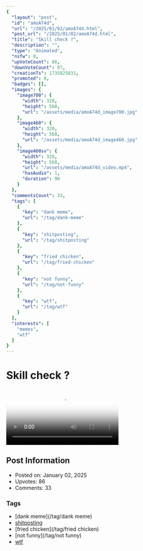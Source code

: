 ```yaml
---
{
  "layout": "post",
  "id": "amoA74d",
  "url": "/2025/01/02/amoA74d.html",
  "post_url": "/2025/01/02/amoA74d.html",
  "title": "Skill check ?",
  "description": "",
  "type": "Animated",
  "nsfw": 0,
  "upVoteCount": 86,
  "downVoteCount": 87,
  "creationTs": 1735825631,
  "promoted": 0,
  "badges": [],
  "images": {
    "image700": {
      "width": 320,
      "height": 568,
      "url": "/assets/media/amoA74d_image700.jpg"
    },
    "image460": {
      "width": 320,
      "height": 568,
      "url": "/assets/media/amoA74d_image460.jpg"
    },
    "image460sv": {
      "width": 320,
      "height": 568,
      "url": "/assets/media/amoA74d_video.mp4",
      "hasAudio": 1,
      "duration": 90
    }
  },
  "commentsCount": 33,
  "tags": [
    {
      "key": "dank meme",
      "url": "/tag/dank-meme"
    },
    {
      "key": "shitposting",
      "url": "/tag/shitposting"
    },
    {
      "key": "fried chicken",
      "url": "/tag/fried-chicken"
    },
    {
      "key": "not funny",
      "url": "/tag/not-funny"
    },
    {
      "key": "wtf",
      "url": "/tag/wtf"
    }
  ],
  "interests": [
    "memes",
    "wtf"
  ]
}
---
```


# Skill check ?

<video controls playsinline loop poster="/assets/media/amoA74d_image460.jpg">
  <source src="/assets/media/amoA74d_video.mp4" type="video/mp4">
  Your browser does not support the video tag.
</video>

## Post Information

- Posted on: January 02, 2025
- Upvotes: 86
- Comments: 33

### Tags

- [dank meme](/tag/dank meme)
- [shitposting](/tag/shitposting)
- [fried chicken](/tag/fried chicken)
- [not funny](/tag/not funny)
- [wtf](/tag/wtf)
